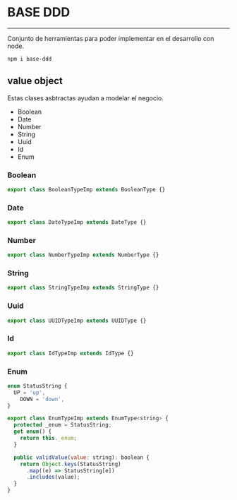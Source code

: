 # BASE DDD
----
Conjunto de herramientas para poder implementar en el desarrollo con node.
``` bash
npm i base-ddd
```
## value object
Estas clases asbtractas ayudan a modelar el negocio.
- Boolean
- Date
- Number
- String
- Uuid
- Id
- Enum

### Boolean
```jsx
export class BooleanTypeImp extends BooleanType {}
```

### Date
```jsx
export class DateTypeImp extends DateType {}
```

### Number
```jsx
export class NumberTypeImp extends NumberType {}
```

### String
```jsx
export class StringTypeImp extends StringType {}
```

### Uuid
```jsx
export class UUIDTypeImp extends UUIDType {}
```

### Id
```jsx
export class IdTypeImp extends IdType {}
```

### Enum
```jsx
enum StatusString {
  UP = 'up',
    DOWN = 'down',
}

export class EnumTypeImp extends EnumType<string> {
  protected _enum = StatusString;
  get enum() {
    return this._enum;
  }

  public validValue(value: string): boolean {
    return Object.keys(StatusString)
      .map((e) => StatusString[e])
      .includes(value);
  }
}

```

